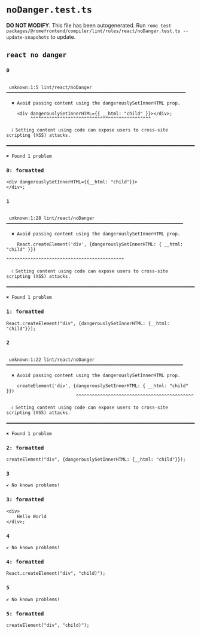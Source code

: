 # `noDanger.test.ts`

**DO NOT MODIFY**. This file has been autogenerated. Run `rome test packages/@romefrontend/compiler/lint/rules/react/noDanger.test.ts --update-snapshots` to update.

## `react no danger`

### `0`

```

 unknown:1:5 lint/react/noDanger ━━━━━━━━━━━━━━━━━━━━━━━━━━━━━━━━━━━━━━━━━━━━━━━━━━━━━━━━━━━━━━━━━━━

  ✖ Avoid passing content using the dangerouslySetInnerHTML prop.

    <div dangerouslySetInnerHTML={{ __html: "child" }}></div>;
         ^^^^^^^^^^^^^^^^^^^^^^^^^^^^^^^^^^^^^^^^^^^^^

  ℹ Setting content using code can expose users to cross-site scripting (XSS) attacks.

━━━━━━━━━━━━━━━━━━━━━━━━━━━━━━━━━━━━━━━━━━━━━━━━━━━━━━━━━━━━━━━━━━━━━━━━━━━━━━━━━━━━━━━━━━━━━━━━━━━━

✖ Found 1 problem

```

### `0: formatted`

```
<div dangerouslySetInnerHTML={{__html: "child"}}>
</div>;

```

### `1`

```

 unknown:1:28 lint/react/noDanger ━━━━━━━━━━━━━━━━━━━━━━━━━━━━━━━━━━━━━━━━━━━━━━━━━━━━━━━━━━━━━━━━━━

  ✖ Avoid passing content using the dangerouslySetInnerHTML prop.

    React.createElement('div', {dangerouslySetInnerHTML: { __html: "child" }})
                                ^^^^^^^^^^^^^^^^^^^^^^^^^^^^^^^^^^^^^^^^^^^^

  ℹ Setting content using code can expose users to cross-site scripting (XSS) attacks.

━━━━━━━━━━━━━━━━━━━━━━━━━━━━━━━━━━━━━━━━━━━━━━━━━━━━━━━━━━━━━━━━━━━━━━━━━━━━━━━━━━━━━━━━━━━━━━━━━━━━

✖ Found 1 problem

```

### `1: formatted`

```
React.createElement("div", {dangerouslySetInnerHTML: {__html: "child"}});

```

### `2`

```

 unknown:1:22 lint/react/noDanger ━━━━━━━━━━━━━━━━━━━━━━━━━━━━━━━━━━━━━━━━━━━━━━━━━━━━━━━━━━━━━━━━━━

  ✖ Avoid passing content using the dangerouslySetInnerHTML prop.

    createElement('div', {dangerouslySetInnerHTML: { __html: "child" }})
                          ^^^^^^^^^^^^^^^^^^^^^^^^^^^^^^^^^^^^^^^^^^^^

  ℹ Setting content using code can expose users to cross-site scripting (XSS) attacks.

━━━━━━━━━━━━━━━━━━━━━━━━━━━━━━━━━━━━━━━━━━━━━━━━━━━━━━━━━━━━━━━━━━━━━━━━━━━━━━━━━━━━━━━━━━━━━━━━━━━━

✖ Found 1 problem

```

### `2: formatted`

```
createElement("div", {dangerouslySetInnerHTML: {__html: "child"}});

```

### `3`

```
✔ No known problems!

```

### `3: formatted`

```
<div>
	Hello World
</div>;

```

### `4`

```
✔ No known problems!

```

### `4: formatted`

```
React.createElement("div", "child)");

```

### `5`

```
✔ No known problems!

```

### `5: formatted`

```
createElement("div", "child)");

```

